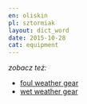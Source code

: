 ```yaml
---
en: oliskin
pl: sztormiak
layout: dict_word
date: 2015-10-28
cat: equipment
---
```


*zobacz też:*

* [foul weather gear](/dict/f/foul-weather-gear.html)
* [wet weather gear](/dict/w/wet-weather-gear.html)

